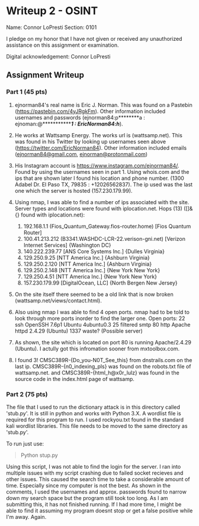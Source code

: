 # Writeup 2 - OSINT

Name: Connor LoPresti
Section: 0101

I pledge on my honor that I have not given or received any unauthorized assistance on this assignment or examination.

Digital acknowledgement: Connor LoPresti

## Assignment Writeup

### Part 1 (45 pts)

1. ejnorman84's real name is Eric J. Norman. This was found on a Pastebin (https://pastebin.com/4yJRgkFm). Other information included usernames and passwords (ejnorman84:p********a : ejnoman:@****************1 : EricNorman84:h*****).

2. He works at Wattsamp Energy. The works url is (wattsamp.net). This was found in his Twitter by looking up usernames seen above (https://twitter.com/EricNorman84). Other information included emails (ejnorman84@gmail.com, ejnorman@protonmail.com) 

3. His Instagram account is https://www.instagram.com/ejnorman84/. Found by using the usernames seen in part 1. Using whois.com and the ips that are shown later I found his location and phone number. (1300 Adabel Dr. El Paso TX, 79835 : +12026562837). The ip used was the last one which the server is hosted (157.230.179.99).

4. Using nmap, I was able to find a number of ips associated with the site. Server types and locations were found with iplocation.net.
	Hops (13) ([]&{} found with iplocation.net): 
	1. 192.168.1.1 (Fios_Quantum_Gateway.fios-router.home) [Fios Quantum Router]
	3. 100.41.213.212 (B3341.WASHDC-LCR-22.verison-gni.net) [Verizon Internet Services] {Washington DC}
	5. 140.222.239.77 [ANS Core Systems Inc.] {Dulles Virginia}
	6. 129.250.9.25 [NTT America Inc.] {Ashburn Virginia}
	7. 129.250.2.120 [NTT America Inc.] {Ashburn Virginia}
	8. 129.250.2.148 [NTT America Inc.] {New York New York}
	9. 129.250.4.51 [NTT America Inc.] {New York New York}
	13. 157.230.179.99 [DigitalOcean, LLC] {North Bergen New Jersey}

5. On the site itself there seemed to be a old link that is now broken (wattsamp.net/views/contact.html).

6. Also using nmap I was able to find 4 open ports. nmap had to be told to look through more ports inorder to find the larger one.
	Open ports:
		22 ssh OpenSSH 7.6p1 Ubuntu 4ubuntu0.3
		25 filtered smtp
		80 http Apache httpd 2.4.29 (Ubuntu)
		1337 waste? (Possible server) 

7. As shown, the site which is located on port 80 is running Apache/2.4.29 (Ubuntu). I actully got this infromation sooner from mxtoolbox.com.

8. I found 3! CMSC389R-{Do_you-N0T_See_this} from dnstrails.com on the last ip. CMSC389R-{n0_indexing_pls} was found on the robots.txt file of wattsamp.net. and CMSC389R-{html_h@x0r_lulz} was found in the source code in the index.html page of wattsamp.


### Part 2 (75 pts)

The file that I used to run the dictionary attack is in this directory called 'stub.py'. It is still in python and works with Python 3.X. A wordlist file is required for this program to run. I used rockyou.txt found in the standard kali wordlist libraries. This file needs to be moved to the same directory as 'stub.py'. 

To run just use: 
>Python stup.py  

Using this script, I was not able to find the login for the server. I ran into multiple issues with my script crashing due to failed socket recieves and other issues. This caused the search time to take a considerable amount of time. Especially since my computer is not the best.
As shown in the comments, I used the usernames and approx. passwords found to narrow down my search space but the program still took too long. As I am submitting this, it has not finished running. If I had more time, I might be able to find it assuming my program doesnt stop or get a false positive while I'm away. Again. 
